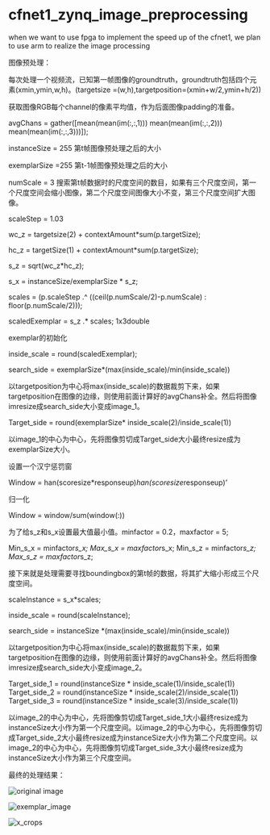 # cfnet1_zynq_image_preprocessing
when we want to use fpga to implement the speed up of the cfnet1, we plan to use arm to realize the image processing 

图像预处理：

每次处理一个视频流，已知第一帧图像的groundtruth，groundtruth包括四个元素(xmin,ymin,w,h)。(targetsize =(w,h),targetposition=(xmin+w/2,ymin+h/2))

获取图像RGB每个channel的像素平均值，作为后面图像padding的准备。

avgChans = gather([mean(mean(im(:,:,1))) mean(mean(im(:,:,2))) mean(mean(im(:,:,3)))]);

instanceSize = 255 第t帧图像预处理之后的大小

exemplarSize =255 第t-1帧图像预处理之后的大小

numScale = 3 搜索第t帧数据时的尺度空间的数目，如果有三个尺度空间，第一个尺度空间会缩小图像，第二个尺度空间图像大小不变，第三个尺度空间扩大图像。

scaleStep = 1.03

wc_z = targetsize(2) + contextAmount*sum(p.targetSize);

hc_z = targetSize(1) + contextAmount*sum(p.targetSize);

s_z = sqrt(wc_z*hc_z);

s_x = instanceSize/exemplarSize * s_z;

scales = (p.scaleStep .^ ((ceil(p.numScale/2)-p.numScale) : floor(p.numScale/2)));

scaledExemplar = s_z .* scales;  1x3double

exemplar的初始化

inside_scale = round(scaledExemplar);

search_side = exemplarSize*(max(inside_scale)/min(inside_scale))

以targetposition为中心将max(inside_scale)的数据裁剪下来，如果targetposition在图像的边缘，则使用前面计算好的avgChans补全。然后将图像imresize成search_side大小变成image_1。

Target_side = round(exemplarSize* inside_scale(2)/inside_scale(1))

以image_1的中心为中心，先将图像剪切成Target_side大小最终resize成为exemplarSize大小。

设置一个汉宁惩罚窗

Window = han(scoresize*responseup)*han(scoresize*responseup)’

归一化

Window = window/sum(window(:))

为了给s_z和s_x设置最大值最小值。minfactor = 0.2，maxfactor = 5;

Min_s_x = minfactor*s_x;
Max_s_x = maxfactor*s_x;
Min_s_z = minfactor*s_z;
Max_s_z = maxfactor*s_z;

接下来就是处理需要寻找boundingbox的第t帧的数据，将其扩大缩小形成三个尺度空间。

scaleInstance = s_x*scales;

inside_scale = round(scaleInstance);

search_side = instanceSize *(max(inside_scale)/min(inside_scale))

以targetposition为中心将max(inside_scale)的数据裁剪下来，如果targetposition在图像的边缘，则使用前面计算好的avgChans补全。然后将图像imresize成search_side大小变成image_2。

Target_side_1 = round(instanceSize * inside_scale(1)/inside_scale(1))
Target_side_2 = round(instanceSize * inside_scale(2)/inside_scale(1))
Target_side_3 = round(instanceSize * inside_scale(3)/inside_scale(1))

以image_2的中心为中心，先将图像剪切成Target_side_1大小最终resize成为instanceSize大小作为第一个尺度空间。以image_2的中心为中心，先将图像剪切成Target_side_2大小最终resize成为instanceSize大小作为第二个尺度空间。以image_2的中心为中心，先将图像剪切成Target_side_3大小最终resize成为instanceSize大小作为第三个尺度空间。

最终的处理结果：


![original image](https://github.com/XJTUWYD/cfnet1_zynq_image_preprocessing/tree/master/img/1.png)

![exemplar_image](https://github.com/XJTUWYD/cfnet1_zynq_image_preprocessing/tree/master/img/2.png)

![x_crops](https://github.com/XJTUWYD/cfnet1_zynq_image_preprocessing/tree/master/img/3.png)
